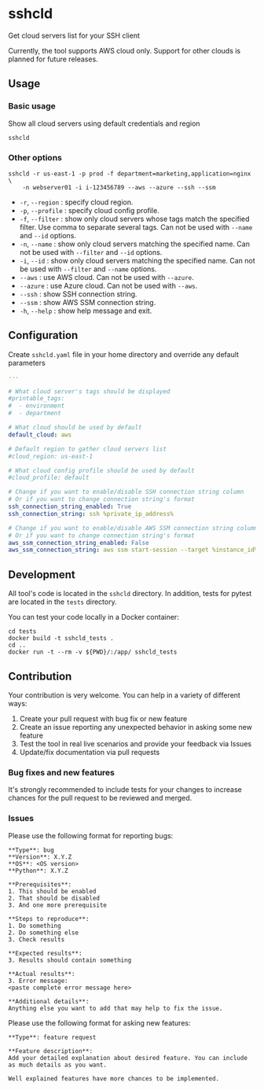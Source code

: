 # sshcld
Get cloud servers list for your SSH client

Currently, the tool supports AWS cloud only. Support for other clouds is planned for future releases.

## Usage
### Basic usage
Show all cloud servers using default credentials and region
```commandline
sshcld
```

### Other options
```commandline
sshcld -r us-east-1 -p prod -f department=marketing,application=nginx \
    -n webserver01 -i i-123456789 --aws --azure --ssh --ssm
```
- `-r`, `--region` : specify cloud region.
- `-p`, `--profile` : specify cloud config profile.
- `-f`, `--filter` : show only cloud servers whose tags match the specified filter. Use comma to separate several tags. Can not be used with `--name` and `--id` options.
- `-n`, `--name` : show only cloud servers matching the specified name. Can not be used with `--filter` and `--id` options.
- `-i`, `--id` : show only cloud servers matching the specified name. Can not be used with `--filter` and `--name` options.
- `--aws` : use AWS cloud. Can not be used with `--azure`.
- `--azure` : use Azure cloud. Can not be used with `--aws`.
- `--ssh` : show SSH connection string.
- `--ssm` : show AWS SSM connection string.
- `-h`, `--help` : show help message and exit.

## Configuration
Create `sshcld.yaml` file in your home directory and override any default parameters
```yaml
---

# What cloud server's tags should be displayed
#printable_tags:
#  - environment
#  - department

# What cloud should be used by default
default_cloud: aws

# Default region to gather cloud servers list
#cloud_region: us-east-1

# What cloud config profile should be used by default
#cloud_profile: default

# Change if you want to enable/disable SSH connection string column
# Or if you want to change connection string's format
ssh_connection_string_enabled: True
ssh_connection_string: ssh %private_ip_address%

# Change if you want to enable/disable AWS SSM connection string column
# Or if you want to change connection string's format
aws_ssm_connection_string_enabled: False
aws_ssm_connection_string: aws ssm start-session --target %instance_id%
```

## Development
All tool's code is located in the `sshcld` directory.
In addition, tests for pytest are located in the `tests` directory.

You can test your code locally in a Docker container:
```commandline
cd tests
docker build -t sshcld_tests .
cd ..
docker run -t --rm -v ${PWD}/:/app/ sshcld_tests
```

## Contribution
Your contribution is very welcome. You can help in a variety of different ways:
1. Create your pull request with bug fix or new feature
2. Create an issue reporting any unexpected behavior in asking some new feature
3. Test the tool in real live scenarios and provide your feedback via Issues
4. Update/fix documentation via pull requests

### Bug fixes and new features
It's strongly recommended to include tests for your changes to increase chances for the pull request to be reviewed and merged.

### Issues
Please use the following format for reporting bugs:
```text
**Type**: bug
**Version**: X.Y.Z
**OS**: <OS version>
**Python**: X.Y.Z

**Prerequisites**:
1. This should be enabled
2. That should be disabled
3. And one more prerequisite

**Steps to reproduce**:
1. Do something
2. Do something else
3. Check results

**Expected results**:
3. Results should contain something

**Actual results**:
3. Error message:
<paste complete error message here>

**Additional details**:
Anything else you want to add that may help to fix the issue.
```

Please use the following format for asking new features:
```text
**Type**: feature request

**Feature description**:
Add your detailed explanation about desired feature. You can include as much details as you want.

Well explained features have more chances to be implemented.
```
